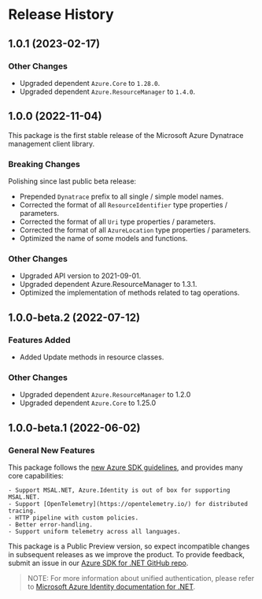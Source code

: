 # Release History

## 1.0.1 (2023-02-17)

### Other Changes

- Upgraded dependent `Azure.Core` to `1.28.0`.
- Upgraded dependent `Azure.ResourceManager` to `1.4.0`.

## 1.0.0 (2022-11-04)

This package is the first stable release of the Microsoft Azure Dynatrace management client library.

### Breaking Changes

Polishing since last public beta release:
- Prepended `Dynatrace` prefix to all single / simple model names.
- Corrected the format of all `ResourceIdentifier` type properties / parameters.
- Corrected the format of all `Uri` type properties / parameters.
- Corrected the format of all `AzureLocation` type properties / parameters.
- Optimized the name of some models and functions.

### Other Changes

- Upgraded API version to 2021-09-01.
- Upgraded dependent Azure.ResourceManager to 1.3.1.
- Optimized the implementation of methods related to tag operations.

## 1.0.0-beta.2 (2022-07-12)

### Features Added

- Added Update methods in resource classes.

### Other Changes

- Upgraded dependent `Azure.ResourceManager` to 1.2.0
- Upgraded dependent `Azure.Core` to 1.25.0

## 1.0.0-beta.1 (2022-06-02)

### General New Features

This package follows the [new Azure SDK guidelines](https://azure.github.io/azure-sdk/general_introduction.html), and provides many core capabilities:

    - Support MSAL.NET, Azure.Identity is out of box for supporting MSAL.NET.
    - Support [OpenTelemetry](https://opentelemetry.io/) for distributed tracing.
    - HTTP pipeline with custom policies.
    - Better error-handling.
    - Support uniform telemetry across all languages.

This package is a Public Preview version, so expect incompatible changes in subsequent releases as we improve the product. To provide feedback, submit an issue in our [Azure SDK for .NET GitHub repo](https://github.com/Azure/azure-sdk-for-net/issues).

> NOTE: For more information about unified authentication, please refer to [Microsoft Azure Identity documentation for .NET](https://docs.microsoft.com//dotnet/api/overview/azure/identity-readme?view=azure-dotnet).
